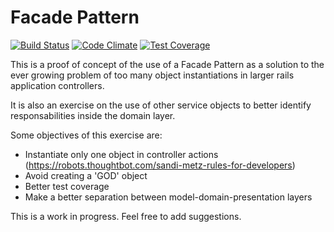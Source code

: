 Facade Pattern
==============

[![Build Status](https://semaphoreci.com/api/v1/projects/a96a026b-fbd2-4dd4-911e-37804816ecf4/544780/shields_badge.svg)](https://semaphoreci.com/rodmac98/facade_pattern)
[![Code Climate](https://codeclimate.com/github/RodMachado/facade_pattern/badges/gpa.svg)](https://codeclimate.com/github/RodMachado/facade_pattern)
[![Test Coverage](https://codeclimate.com/github/RodMachado/facade_pattern/badges/coverage.svg)](https://codeclimate.com/github/RodMachado/facade_pattern/coverage)

This is a proof of concept of the use of a Facade Pattern as a solution to
the ever growing problem of too many object instantiations in larger rails
application controllers.

It is also an exercise on the use of other service objects to better identify
responsabilities inside the domain layer.

Some objectives of this exercise are:
- Instantiate only one object in controller actions (https://robots.thoughtbot.com/sandi-metz-rules-for-developers)
- Avoid creating a 'GOD' object
- Better test coverage
- Make a better separation between model-domain-presentation layers

This is a work in progress. Feel free to add suggestions.

